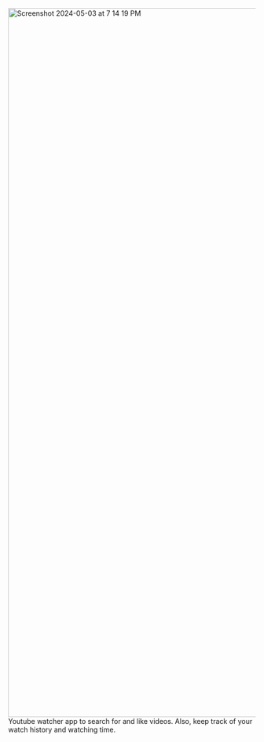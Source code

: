<img width="1440" alt="Screenshot 2024-05-03 at 7 14 19 PM" src="https://github.com/yteng20/MacOSApplication/assets/60151452/326cf99c-1312-4899-a455-e2ee387ab6be">
Youtube watcher app to search for and like videos. Also, keep track of your watch history and watching time.
